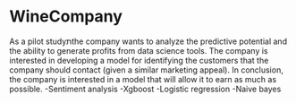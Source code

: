 # WineCompany
As a pilot studyתthe company wants to analyze the predictive potential and the ability to generate profits from data science tools.
The company is interested in developing a model for identifying the customers that the company should contact (given a similar marketing appeal).
In conclusion, the company is interested in a model that will allow it to earn as much as possible.
-Sentiment analysis
-Xgboost
-Logistic regression
-Naive bayes
